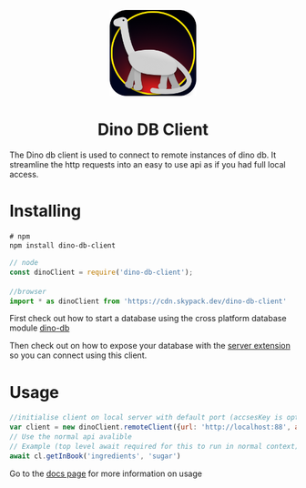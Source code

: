 <p align="center">
	<img src="https://raw.githubusercontent.com/imagineeeinc/dino-db/main/dino-db.png" width="30%">
</p>
<h1 align="center">Dino DB Client</h1>

The Dino db client is used to connect to remote instances of dino db.
It streamline the http requests into an easy to use api as if you had full local access.

# Installing
```shell
# npm
npm install dino-db-client
```

```js
// node
const dinoClient = require('dino-db-client');

//browser
import * as dinoClient from 'https://cdn.skypack.dev/dino-db-client'
```

First check out how to start a database using the cross platform database module [dino-db](https://www.npmjs.com/package/dino-db)

Then check out on how to expose your database with the [server extension](https://www.npmjs.com/package/dino-db-server) so you can connect using this client.

# Usage
```js
//initialise client on local server with default port (accsesKey is optional and is only required if your server is configered that way)
var client = new dinoClient.remoteClient({url: 'http://localhost:88', accsesKey: 'password123' })
// Use the normal api avalible
// Example (top level await required for this to run in normal context)
await cl.getInBook('ingredients', 'sugar')
```

Go to the [docs page](https://github.com/imagineeeinc/dino-db#docs) for more information on usage